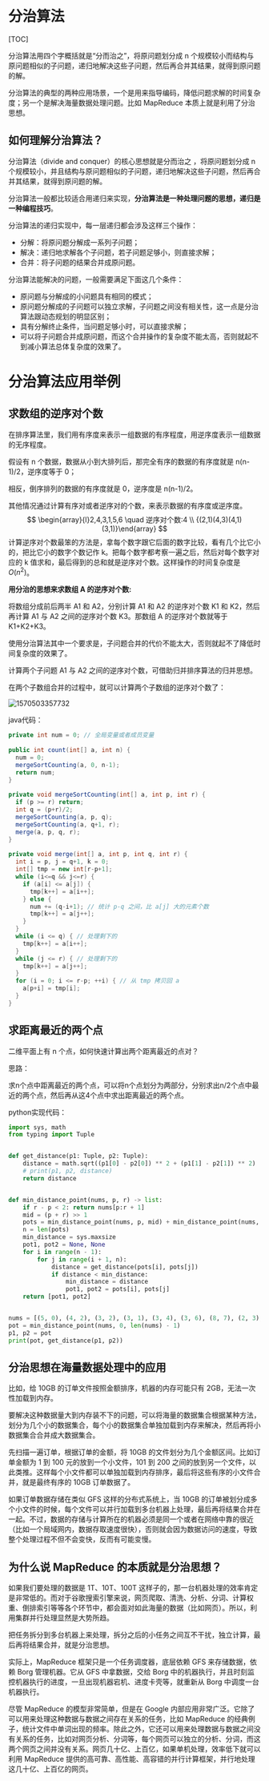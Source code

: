 # 分治算法

[TOC]

分治算法用四个字概括就是“分而治之”，将原问题划分成 n 个规模较小而结构与原问题相似的子问题，递归地解决这些子问题，然后再合并其结果，就得到原问题的解。

分治算法的典型的两种应用场景，一个是用来指导编码，降低问题求解的时间复杂度；另一个是解决海量数据处理问题。比如 MapReduce 本质上就是利用了分治思想。

## 如何理解分治算法？

分治算法（divide and conquer）的核心思想就是分而治之 ，将原问题划分成 n 个规模较小，并且结构与原问题相似的子问题，递归地解决这些子问题，然后再合并其结果，就得到原问题的解。

分治算法一般都比较适合用递归来实现，**分治算法是一种处理问题的思想，递归是一种编程技巧**。

分治算法的递归实现中，每一层递归都会涉及这样三个操作：

- 分解：将原问题分解成一系列子问题；
- 解决：递归地求解各个子问题，若子问题足够小，则直接求解；
- 合并：将子问题的结果合并成原问题。

分治算法能解决的问题，一般需要满足下面这几个条件：

- 原问题与分解成的小问题具有相同的模式；
- 原问题分解成的子问题可以独立求解，子问题之间没有相关性，这一点是分治算法跟动态规划的明显区别；
- 具有分解终止条件，当问题足够小时，可以直接求解；
- 可以将子问题合并成原问题，而这个合并操作的复杂度不能太高，否则就起不到减小算法总体复杂度的效果了。

# 分治算法应用举例

## 求数组的逆序对个数

在排序算法里，我们用有序度来表示一组数据的有序程度，用逆序度表示一组数据的无序程度。

假设有 n 个数据，数据从小到大排列后，那完全有序的数据的有序度就是 n(n-1)/2，逆序度等于 0；

相反，倒序排列的数据的有序度就是 0，逆序度是 n(n-1)/2。

其他情况通过计算有序对或者逆序对的个数，来表示数据的有序度或逆序度。
$$
\begin{array}{l}2,4,3,1,5,6 \quad 逆序对个数:4 \\ {(2,1)(4,3)(4,1)(3,1)}\end{array}
$$
计算逆序对个数最笨的方法是，拿每个数字跟它后面的数字比较，看有几个比它小的，把比它小的数字个数记作 k。把每个数字都考察一遍之后，然后对每个数字对应的 k 值求和，最后得到的总和就是逆序对个数。这样操作的时间复杂度是 $O(n^2)$。

**用分治的思想来求数组 A 的逆序对个数:**

将数组分成前后两半 A1 和 A2，分别计算 A1 和 A2 的逆序对个数 K1 和 K2，然后再计算 A1 与 A2 之间的逆序对个数 K3。那数组 A 的逆序对个数就等于 K1+K2+K3。

使用分治算法其中一个要求是，子问题合并的代价不能太大，否则就起不了降低时间复杂度的效果了。

计算两个子问题 A1 与 A2 之间的逆序对个数，可借助归并排序算法的归并思想。

在两个子数组合并的过程中，就可以计算两个子数组的逆序对个数了：

![1570503357732](1570503357732.png)

java代码：

```java
private int num = 0; // 全局变量或者成员变量
 
public int count(int[] a, int n) {
  num = 0;
  mergeSortCounting(a, 0, n-1);
  return num;
}
 
private void mergeSortCounting(int[] a, int p, int r) {
  if (p >= r) return;
  int q = (p+r)/2;
  mergeSortCounting(a, p, q);
  mergeSortCounting(a, q+1, r);
  merge(a, p, q, r);
}
 
private void merge(int[] a, int p, int q, int r) {
  int i = p, j = q+1, k = 0;
  int[] tmp = new int[r-p+1];
  while (i<=q && j<=r) {
    if (a[i] <= a[j]) {
      tmp[k++] = a[i++];
    } else {
      num += (q-i+1); // 统计 p-q 之间，比 a[j] 大的元素个数
      tmp[k++] = a[j++];
    }
  }
  while (i <= q) { // 处理剩下的
    tmp[k++] = a[i++];
  }
  while (j <= r) { // 处理剩下的
    tmp[k++] = a[j++];
  }
  for (i = 0; i <= r-p; ++i) { // 从 tmp 拷贝回 a
    a[p+i] = tmp[i];
  }
}
```

## 求距离最近的两个点

二维平面上有 n 个点，如何快速计算出两个距离最近的点对？

思路：

求n个点中距离最近的两个点，可以将n个点划分为两部分，分别求出n/2个点中最近的两个点，然后再从这4个点中求出距离最近的两个点。

python实现代码：

```python
import sys, math
from typing import Tuple


def get_distance(p1: Tuple, p2: Tuple):
    distance = math.sqrt((p1[0] - p2[0]) ** 2 + (p1[1] - p2[1]) ** 2)
    # print(p1, p2, distance)
    return distance


def min_distance_point(nums, p, r) -> list:
    if r - p < 2: return nums[p:r + 1]
    mid = (p + r) >> 1
    pots = min_distance_point(nums, p, mid) + min_distance_point(nums, mid + 1, r)
    n = len(pots)
    min_distance = sys.maxsize
    pot1, pot2 = None, None
    for i in range(n - 1):
        for j in range(i + 1, n):
            distance = get_distance(pots[i], pots[j])
            if distance < min_distance:
                min_distance = distance
                pot1, pot2 = pots[i], pots[j]
    return [pot1, pot2]


nums = [(5, 0), (4, 2), (3, 2), (3, 1), (3, 4), (3, 6), (8, 7), (2, 3), (1, 1)]
pot = min_distance_point(nums, 0, len(nums) - 1)
p1, p2 = pot
print(pot, get_distance(p1, p2))
```

## 分治思想在海量数据处理中的应用

比如，给 10GB 的订单文件按照金额排序，机器的内存可能只有 2GB，无法一次性加载到内存。

要解决这种数据量大到内存装不下的问题，可以将海量的数据集合根据某种方法，划分为几个小的数据集合，每个小的数据集合单独加载到内存来解决，然后再将小数据集合合并成大数据集合。

先扫描一遍订单，根据订单的金额，将 10GB 的文件划分为几个金额区间。比如订单金额为 1 到 100 元的放到一个小文件，101 到 200 之间的放到另一个文件，以此类推。这样每个小文件都可以单独加载到内存排序，最后将这些有序的小文件合并，就是最终有序的 10GB 订单数据了。

如果订单数据存储在类似 GFS 这样的分布式系统上，当 10GB 的订单被划分成多个小文件的时候，每个文件可以并行加载到多台机器上处理，最后再将结果合并在一起。不过，数据的存储与计算所在的机器必须是同一个或者在网络中靠的很近（比如一个局域网内，数据存取速度很快），否则就会因为数据访问的速度，导致整个处理过程不但不会变快，反而有可能变慢。



## 为什么说 MapReduce 的本质就是分治思想？

如果我们要处理的数据是 1T、10T、100T 这样子的，那一台机器处理的效率肯定是非常低的。而对于谷歌搜索引擎来说，网页爬取、清洗、分析、分词、计算权重、倒排索引等等各个环节中，都会面对如此海量的数据（比如网页）。所以，利用集群并行处理显然是大势所趋。

把任务拆分到多台机器上来处理，拆分之后的小任务之间互不干扰，独立计算，最后再将结果合并，就是分治思想。

实际上，MapReduce 框架只是一个任务调度器，底层依赖 GFS 来存储数据，依赖 Borg 管理机器。它从 GFS 中拿数据，交给 Borg 中的机器执行，并且时刻监控机器执行的进度，一旦出现机器宕机、进度卡壳等，就重新从 Borg 中调度一台机器执行。

尽管 MapReduce 的模型非常简单，但是在 Google 内部应用非常广泛。它除了可以用来处理这种数据与数据之间存在关系的任务，比如 MapReduce 的经典例子，统计文件中单词出现的频率。除此之外，它还可以用来处理数据与数据之间没有关系的任务，比如对网页分析、分词等，每个网页可以独立的分析、分词，而这两个网页之间并没有关系。网页几十亿、上百亿，如果单机处理，效率低下就可以利用 MapReduce 提供的高可靠、高性能、高容错的并行计算框架，并行地处理这几十亿、上百亿的网页。





